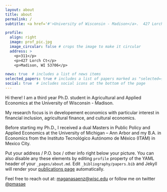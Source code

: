 ```yaml
---
layout: about
title: about
permalink: /
subtitle: <a href='#'>University of Wisconsin - Madison</a>.  427 Lorch Ct, Madison, WI 53706, United States. Contacts. Moto. Etc.

profile:
  align: right
  image: prof_pic.jpg
  image_circular: false # crops the image to make it circular
  address: >
    <p>311</p>
    <p>427 Lorch Ct</p>
    <p>Madison, WI 53706</p>

news: true  # includes a list of news items
selected_papers: true # includes a list of papers marked as "selected={true}"
social: true  # includes social icons at the bottom of the page
---
```

Hi there! I am a third year Ph.D. student in Agricultural and Applied Economics at the University of Wisconsin - Madison.

My research focus is in developement economics with particular interest in financial inclusion, agricultural finance, and cultural economics.

Before starting my Ph.D., I received a dual Masters in Public Policy and Applied Economics at the University of Michigan – Ann Arbor and my B.A. in Economics from the Instituto Tecnológico Autónomo de México (ITAM) in Mexico City.

Put your address / P.O. box / other info right below your picture. You can also disable any these elements by editing `profile` property of the YAML header of your `_pages/about.md`. Edit `_bibliography/papers.bib` and Jekyll will render your [publications page](/al-folio/publications/) automatically.

Feel free to reach out at: [maganasaenz@wisc.edu](maganasaenz@wisc.edu) or follow me on twitter [@pmasae](https://twitter.com/PMASAE)
